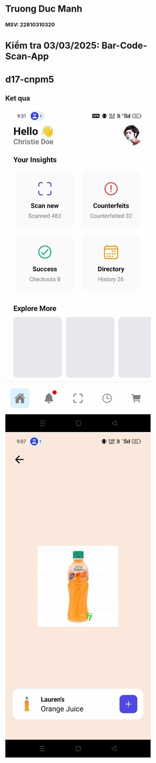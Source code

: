 # Truong Duc Manh
### MSV: 22810310320
#  Kiểm tra 03/03/2025: Bar-Code-Scan-App
# d17-cnpm5
## Ket qua

![anh1](anh1.jpg)
![anh2](anh2.jpg)
